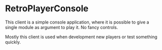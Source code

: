 # RetroPlayerConsole
This client is a simple console application, where it is possible to give a single module as argument to play it. No fancy controls.

Mostly this client is used when development new players or test something quickly.
